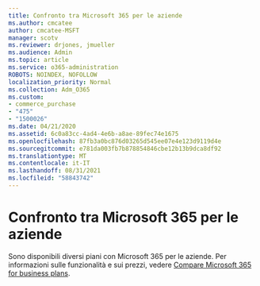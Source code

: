 ```yaml
---
title: Confronto tra Microsoft 365 per le aziende
ms.author: cmcatee
author: cmcatee-MSFT
manager: scotv
ms.reviewer: drjones, jmueller
ms.audience: Admin
ms.topic: article
ms.service: o365-administration
ROBOTS: NOINDEX, NOFOLLOW
localization_priority: Normal
ms.collection: Adm_O365
ms.custom:
- commerce_purchase
- "475"
- "1500026"
ms.date: 04/21/2020
ms.assetid: 6c0a83cc-4ad4-4e6b-a8ae-89fec74e1675
ms.openlocfilehash: 87fb3a0bc876d03265d545ee07e4e123d9119d4e
ms.sourcegitcommit: e781da003fb7b878854846cbe12b13b9dca8df92
ms.translationtype: MT
ms.contentlocale: it-IT
ms.lasthandoff: 08/31/2021
ms.locfileid: "58843742"
---
```

# <a name="compare-microsoft-365-for-business"></a>Confronto tra Microsoft 365 per le aziende

Sono disponibili diversi piani con Microsoft 365 per le aziende. Per informazioni sulle funzionalità e sui prezzi, vedere [Compare Microsoft 365 for business plans](https://www.microsoft.com/microsoft-365/business/compare-all-microsoft-365-business-products).  